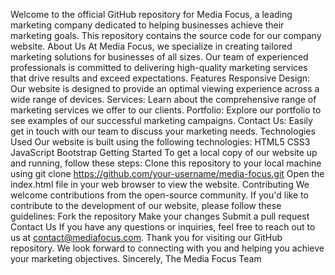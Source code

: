 Welcome to the official GitHub repository for Media Focus, a leading marketing company dedicated to helping businesses achieve their marketing goals. This repository contains the source code for our company website.
About Us
At Media Focus, we specialize in creating tailored marketing solutions for businesses of all sizes. Our team of experienced professionals is committed to delivering high-quality marketing services that drive results and exceed expectations.
Features
Responsive Design: Our website is designed to provide an optimal viewing experience across a wide range of devices.
Services: Learn about the comprehensive range of marketing services we offer to our clients.
Portfolio: Explore our portfolio to see examples of our successful marketing campaigns.
Contact Us: Easily get in touch with our team to discuss your marketing needs.
Technologies Used
Our website is built using the following technologies:
HTML5
CSS3
JavaScript
Bootstrap
Getting Started
To get a local copy of our website up and running, follow these steps:
Clone this repository to your local machine using git clone https://github.com/your-username/media-focus.git
Open the index.html file in your web browser to view the website.
Contributing
We welcome contributions from the open-source community. If you'd like to contribute to the development of our website, please follow these guidelines:
Fork the repository
Make your changes
Submit a pull request
Contact Us
If you have any questions or inquiries, feel free to reach out to us at contact@mediafocus.com.
Thank you for visiting our GitHub repository. We look forward to connecting with you and helping you achieve your marketing objectives.
Sincerely,
The Media Focus Team
